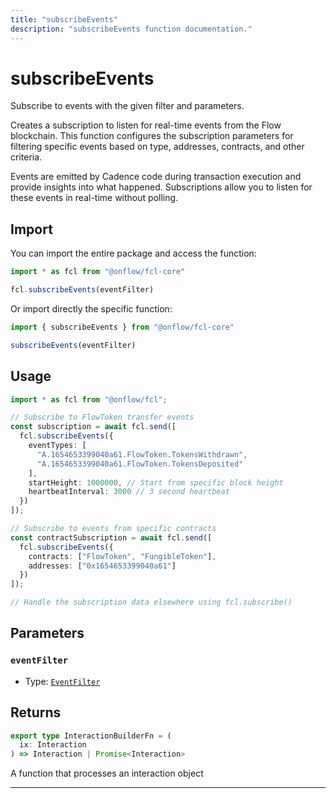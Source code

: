 ```yaml
---
title: "subscribeEvents"
description: "subscribeEvents function documentation."
---
```


<!-- THIS DOCUMENT IS AUTO-GENERATED FROM [onflow/fcl-core/../sdk/src/build/build-subscribe-events.ts](https://github.com/onflow/fcl-js/tree/master/packages/fcl-core/../sdk/src/build/build-subscribe-events.ts). DO NOT EDIT MANUALLY -->

# subscribeEvents

Subscribe to events with the given filter and parameters.

Creates a subscription to listen for real-time events from the Flow blockchain. This function configures
the subscription parameters for filtering specific events based on type, addresses, contracts, and other criteria.

Events are emitted by Cadence code during transaction execution and provide insights into what happened.
Subscriptions allow you to listen for these events in real-time without polling.

## Import

You can import the entire package and access the function:

```typescript
import * as fcl from "@onflow/fcl-core"

fcl.subscribeEvents(eventFilter)
```

Or import directly the specific function:

```typescript
import { subscribeEvents } from "@onflow/fcl-core"

subscribeEvents(eventFilter)
```

## Usage

```typescript
import * as fcl from "@onflow/fcl";

// Subscribe to FlowToken transfer events
const subscription = await fcl.send([
  fcl.subscribeEvents({
    eventTypes: [
      "A.1654653399040a61.FlowToken.TokensWithdrawn",
      "A.1654653399040a61.FlowToken.TokensDeposited"
    ],
    startHeight: 1000000, // Start from specific block height
    heartbeatInterval: 3000 // 3 second heartbeat
  })
]);

// Subscribe to events from specific contracts
const contractSubscription = await fcl.send([
  fcl.subscribeEvents({
    contracts: ["FlowToken", "FungibleToken"],
    addresses: ["0x1654653399040a61"]
  })
]);

// Handle the subscription data elsewhere using fcl.subscribe()
```

## Parameters

### `eventFilter` 


- Type: [`EventFilter`](../types#eventfilter)


## Returns

```typescript
export type InteractionBuilderFn = (
  ix: Interaction
) => Interaction | Promise<Interaction>
```


A function that processes an interaction object

---